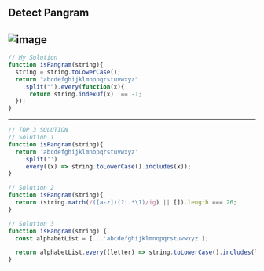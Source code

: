 ## Detect Pangram
![image](https://user-images.githubusercontent.com/99033220/178186010-849dcfec-433a-48a0-9550-6556b043e6b5.png)
---
```JavaScript
// My Solution
function isPangram(string){
  string = string.toLowerCase();
  return "abcdefghijklmnopqrstuvwxyz"
    .split("").every(function(x){
      return string.indexOf(x) !== -1;
  });
}
```
---
```JavaScript
// TOP 3 SOLUTION
// Solution 1
function isPangram(string){
  return 'abcdefghijklmnopqrstuvwxyz'
    .split('')
    .every((x) => string.toLowerCase().includes(x));
}

// Solution 2
function isPangram(string){
  return (string.match(/([a-z])(?!.*\1)/ig) || []).length === 26;
}

// Solution 3
function isPangram(string) {
  const alphabetList = [...'abcdefghijklmnopqrstuvwxyz'];

  return alphabetList.every((letter) => string.toLowerCase().includes(letter));
}
```
